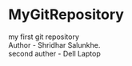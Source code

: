 # MyGitRepository
my first git repository
<br>Author - Shridhar Salunkhe.
<br>second auther - Dell Laptop
